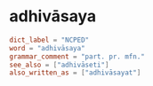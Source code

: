 # adhivāsaya

``` toml
dict_label = "NCPED"
word = "adhivāsaya"
grammar_comment = "part. pr. mfn."
see_also = ["adhivāseti"]
also_written_as = ["adhivāsayat"]
```

